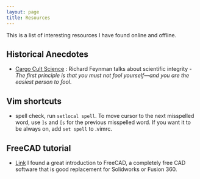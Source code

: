 ```yaml
---
layout: page 
title: Resources 
---
```

This is a list of interesting resources I have found online and offline.

## Historical Anecdotes
- [Cargo Cult Science](http://calteches.library.caltech.edu/51/2/CargoCult.htm) : Richard Feynman talks about scientific integrity - *The first principle is that you must not fool yourself—and you are the easiest person to fool*.

## Vim shortcuts
- spell check, run `setlocal spell`. To move cursor to the next misspelled word, use `]s` and `[s` for the previous misspelled word. If you want it to be always on, add `set spell` to .vimrc.

## FreeCAD tutorial
- [Link](https://www.youtube.com/playlist?list=PLEBQazB0HUyTQkRkbD02DZqnlV6oBMhHB) I found a great introduction to FreeCAD, a completely free CAD software that is good replacement for Solidworks or Fusion 360.
